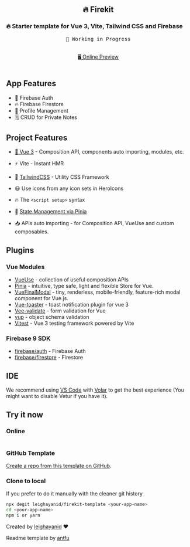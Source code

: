 <h2 align="center">
🔥 Firekit
</h2>
 <h3>
   🔥 Starter template for Vue 3, Vite, Tailwind CSS and
   Firebase
  </h3>

<pre align="center">
🧪 Working in Progress
</pre>

<p align="center">
<br>
<a href="https://firekit-template.vercel.app/">🖥 Online Preview</a>
<br><br>
<a href="https://stackblitz.com/github/leighayanid/firekit-template"><img src="https://developer.stackblitz.com/img/open_in_stackblitz.svg" alt=""></a>
</p>

## App Features

-   🔐 Firebase Auth
-   🔥 Firebase Firestore
-   👱 Profile Management
-   🗒️ CRUD for Private Notes

## Project Features

-   [💚 Vue 3](https://v3.Vuejs.org) - Composition API, components auto importing, modules, etc.

-   ⚡️ Vite - Instant HMR

-   🎨 [TailwindCSS](https://github.com/antfu/unocss) - Utility CSS Framework

-   😃 Use icons from any icon sets in HeroIcons

-   🔥 The `<script setup>` syntax

-   🍍 [State Management via Pinia](https://pinia.esm.dev/)

-   📥 APIs auto importing - for Composition API, VueUse and custom composables.

## Plugins

### Vue Modules

-   [VueUse](https://github.com/vueuse/vueuse) - collection of useful composition APIs
-   [Pinia](https://pinia.esm.dev/) - intuitive, type safe, light and flexible Store for Vue.
-   [VueFinalModal](https://vue-final-modal.org/) - tiny, renderless, mobile-friendly, feature-rich modal component for Vue.js.
-   [Vue-toaster](https://github.com/MeForma/vue-toaster) - toast notification plugin for vue 3
-   [Vee-validate](https://vee-validate.logaretm.com/v4/) - form validation for Vue
-   [yup](https://github.com/jquense/yup) - object schema validation
-   [Vitest](https://vitest.dev) - Vue 3 testing framework powered by Vite

### Firebase 9 SDK

-   [firebase/auth](https://firebase.google.com/docs/auth/web/start) - Firebase Auth
-   [firebase/firestore](https://firebase.google.com/docs/firestore/quickstart) - Firestore

## IDE

We recommend using [VS Code](https://code.visualstudio.com/) with [Volar](https://github.com/johnsoncodehk/volar) to get the best experience (You might want to disable Vetur if you have it).

## Try it now

### Online

<a href="https://stackblitz.com/github/leighayanid/firekit-template"><img src="https://developer.stackblitz.com/img/open_in_stackblitz.svg" alt=""></a>

### GitHub Template

[Create a repo from this template on GitHub](https://github.com/leighayanid/firekit-template/generate).

### Clone to local

If you prefer to do it manually with the cleaner git history

```bash
npx degit leighayanid/firekit-template <your-app-name>
cd <your-app-name>
npm i or yarn
```

Created by [leighayanid](https://leighdinaya.com) ❤️

Readme template by [antfu](https://github.com/antfu/vitesse-nuxt3)
